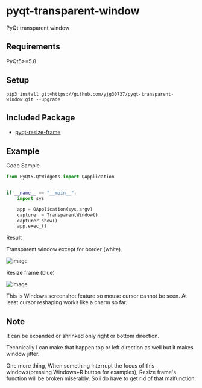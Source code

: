 # pyqt-transparent-window
PyQt transparent window

## Requirements
PyQt5>=5.8

## Setup
```pip3 install git+https://github.com/yjg30737/pyqt-transparent-window.git --upgrade```

## Included Package
* <a href="https://github.com/yjg30737/pyqt-resize-frame.git">pyqt-resize-frame</a>

## Example
Code Sample
```python
from PyQt5.QtWidgets import QApplication


if __name__ == "__main__":
    import sys

    app = QApplication(sys.argv)
    capturer = TransparentWindow()
    capturer.show()
    app.exec_()
```

Result

Transparent window except for border (white).

![image](https://user-images.githubusercontent.com/55078043/147629109-5025fd5c-ec38-46e2-895d-a0d55bb8c10f.png)

Resize frame (blue)

![image](https://user-images.githubusercontent.com/55078043/147629222-4fbc7e4b-1d68-46d8-8b02-4f06945ddb1d.png)

This is Windows screenshot feature so mouse cursor cannot be seen. At least cursor reshaping works like a charm so far.

## Note
It can be expanded or shrinked only right or bottom direction.

Technically I can make that happen top or left direction as well but it makes window jitter.

One more thing, When something interrupt the focus of this windows(pressing Windows+R button for examples), Resize frame's function will be broken miserably. So i do have to get rid of that malfunction.




